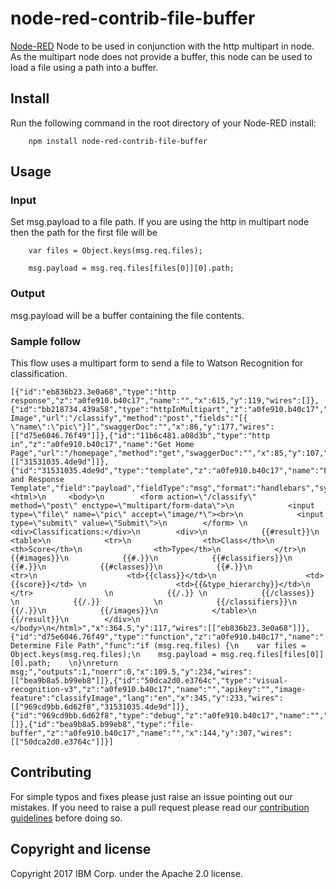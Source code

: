 # node-red-contrib-file-buffer

[Node-RED](http://nodered.org) Node to be used in conjunction with the
http multipart in node.
As the multipart node does not provide a buffer, this node can be used to load a
file using a path into a buffer.


## Install

Run the following command in the root directory of your Node-RED install:

````
    npm install node-red-contrib-file-buffer
````

## Usage

### Input
Set msg.payload to a file path. If you are using the http in multipart node then the path for the first file will be

````
    var files = Object.keys(msg.req.files);

    msg.payload = msg.req.files[files[0]][0].path;
````


### Output
msg.payload will be a buffer containing the file contents.

### Sample follow
This flow uses a multipart form to send a file to Watson Recognition for
classification.

````
[{"id":"eb836b23.3e0a68","type":"http response","z":"a0fe910.b40c17","name":"","x":615,"y":119,"wires":[]},{"id":"bb218734.439a58","type":"httpInMultipart","z":"a0fe910.b40c17","name":"Classify Image","url":"/classify","method":"post","fields":"[{ \"name\":\"pic\"}]","swaggerDoc":"","x":86,"y":177,"wires":[["d75e6046.76f49"]]},{"id":"11b6c481.a08d3b","type":"http in","z":"a0fe910.b40c17","name":"Get Home Page","url":"/homepage","method":"get","swaggerDoc":"","x":85,"y":107,"wires":[["31531035.4de9d"]]},{"id":"31531035.4de9d","type":"template","z":"a0fe910.b40c17","name":"Form and Response Template","field":"payload","fieldType":"msg","format":"handlebars","syntax":"mustache","template":" <html>\n     <body>\n        <form action=\"/classify\" method=\"post\" enctype=\"multipart/form-data\">\n            <input type=\"file\" name=\"pic\" accept=\"image/*\"><br>\n            <input type=\"submit\" value=\"Submit\">\n        </form> \n        <div>Classifications:</div>\n        <div>\n            {{#result}}\n            <table>\n            <tr>\n                <th>Class</th>\n                <th>Score</th>\n                <th>Type</th>\n            </tr>\n            {{#images}}\n            {{#.}}\n            {{#classifiers}}\n            {{#.}}\n            {{#classes}}\n            {{#.}}\n                <tr>\n                    <td>{{class}}</td>\n                    <td>{{score}}</td> \n                    <td>{{&type_hierarchy}}</td>\n                </tr>                \n            {{/.}} \n            {{/classes}}            \n            {{/.}}            \n            {{/classifiers}}\n            {{/.}}\n            {{/images}}\n            </table>\n            {{/result}}\n        </div>\n     </body>\n</html>","x":364.5,"y":117,"wires":[["eb836b23.3e0a68"]]},{"id":"d75e6046.76f49","type":"function","z":"a0fe910.b40c17","name":" Determine File Path","func":"if (msg.req.files) {\n    var files = Object.keys(msg.req.files);\n    msg.payload = msg.req.files[files[0]][0].path;    \n}\nreturn msg;","outputs":1,"noerr":0,"x":109.5,"y":234,"wires":[["bea9b8a5.b99eb8"]]},{"id":"50dca2d0.e3764c","type":"visual-recognition-v3","z":"a0fe910.b40c17","name":"","apikey":"","image-feature":"classifyImage","lang":"en","x":345,"y":233,"wires":[["969cd9bb.6d62f8","31531035.4de9d"]]},{"id":"969cd9bb.6d62f8","type":"debug","z":"a0fe910.b40c17","name":"","active":true,"console":"false","complete":"result","x":556.5,"y":277,"wires":[]},{"id":"bea9b8a5.b99eb8","type":"file-buffer","z":"a0fe910.b40c17","name":"","x":144,"y":307,"wires":[["50dca2d0.e3764c"]]}]
````

## Contributing
For simple typos and fixes please just raise an issue pointing out our mistakes. If you need to raise a pull request please read our [contribution guidelines](https://github.com/ibm-early-programs/node-red-contrib-file-buffer/blob/master/CONTRIBUTING.md) before doing so.
## Copyright and license

Copyright 2017 IBM Corp. under the Apache 2.0 license.
